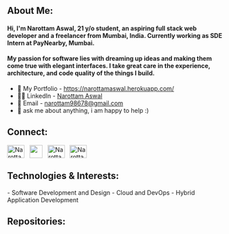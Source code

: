 # <h2 align="left">About Me:</h2>

#### Hi, I'm Narottam Aswal, 21 y/o student, an aspiring full stack web developer and a freelancer from Mumbai, India. Currently working as SDE Intern at PayNearby, Mumbai. 
#### My passion for software lies with dreaming up ideas and making them come true with elegant interfaces. I take great care in the experience, architecture, and code quality of the things I build.

- 🤠 My Portfolio - https://narottamaswal.herokuapp.com/
- 🙋‍♀️ LinkedIn - <a href="https://www.linkedin.com/in/narottam-aswal/">Narottam Aswal</a>
- 💼 Email - [narottam98678@gmail.com](mailto:narottam98678@gmail.com) 
- 💬 ask me about anything, i am happy to help :)

<h2 align="left">Connect:</h2>
<p align="left">
<a href="https://linkedin.com/in/narottam-aswal" target="blank"><img align="center" src="https://raw.githubusercontent.com/rahuldkjain/github-profile-readme-generator/master/src/images/icons/Social/linked-in-alt.svg" alt="NarottamAswal" height="30" width="40" /></a>&nbsp;&nbsp;
  <a href="https://www.hackerrank.com/narottam98678" target="blank"><img align="center" src="https://upload.wikimedia.org/wikipedia/commons/4/40/HackerRank_Icon-1000px.png" height="30" width="30" /></a>&nbsp;&nbsp;
  <a href="https://leetcode.com/narottam12/" target="blank"><img align="center" src="https://upload.wikimedia.org/wikipedia/commons/1/19/LeetCode_logo_black.png" alt="NarottamAswal" height="30" width="40" /></a>&nbsp;&nbsp;
  <a href="https://twitter.com/AswalNarottam" target="blank"><img align="center" src="https://raw.githubusercontent.com/rahuldkjain/github-profile-readme-generator/master/src/images/icons/Social/twitter.svg" alt="NarottamAswal" height="30" width="40" /></a>
 
</p>
<h2 align="left">Technologies & Interests:</h2>
- Software Development and Design
- Cloud and DevOps
- Hybrid Application Development

<h2 align="left">Repositories:</h2>
